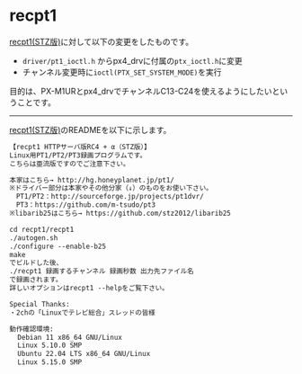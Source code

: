 # recpt1

[recpt1(STZ版)][link_recpt1]に対して以下の変更をしたものです。

* `driver/pt1_ioctl.h` からpx4_drvに付属の`ptx_ioctl.h`に変更
* チャンネル変更時に`ioctl(PTX_SET_SYSTEM_MODE)`を実行

目的は、PX-M1URとpx4_drvでチャンネルC13-C24を使えるようにしたいということです。

-----

[recpt1(STZ版)][link_recpt1]のREADMEを以下に示します。

```txt
【recpt1 HTTPサーバ版RC4 + α（STZ版）】
Linux用PT1/PT2/PT3録画プログラムです。
こちらは亜流版ですのでご注意下さい。

本家はこちら→ http://hg.honeyplanet.jp/pt1/
※ドライバー部分は本家やその他分家（↓）のものをお使い下さい。
　PT1/PT2：http://sourceforge.jp/projects/pt1dvr/
　PT3：https://github.com/m-tsudo/pt3
※libarib25はこちら→ https://github.com/stz2012/libarib25

cd recpt1/recpt1
./autogen.sh
./configure --enable-b25
make
でビルドした後、
./recpt1 録画するチャンネル 録画秒数 出力先ファイル名
で録画されます。
詳しいオプションはrecpt1 --helpをご覧下さい。

Special Thanks:
・2chの「Linuxでテレビ総合」スレッドの皆様

動作確認環境:
  Debian 11 x86_64 GNU/Linux
  Linux 5.10.0 SMP
  Ubuntu 22.04 LTS x86_64 GNU/Linux
  Linux 5.15.0 SMP
```

[link_recpt1]: https://github.com/stz2012/recpt1
